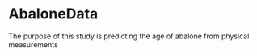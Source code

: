 # AbaloneData
The purpose of this study is predicting the age of abalone from physical measurements
